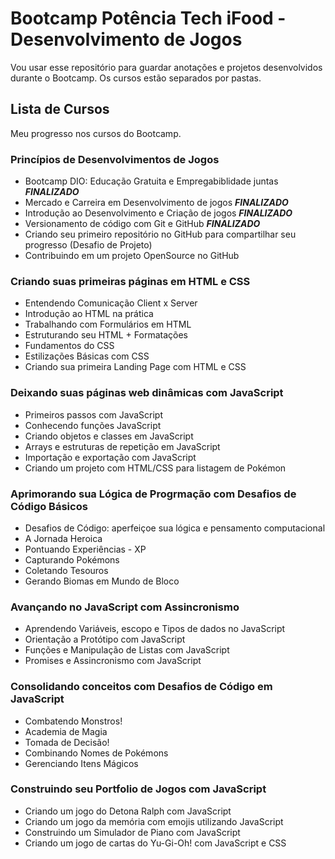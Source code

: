 # Bootcamp Potência Tech iFood - Desenvolvimento de Jogos

Vou usar esse repositório para guardar anotações e projetos desenvolvidos durante o Bootcamp. Os cursos estão separados por pastas.

## Lista de Cursos

Meu progresso nos cursos do Bootcamp.


### Princípios de Desenvolvimentos de Jogos

- Bootcamp DIO: Educação Gratuita e Empregabiblidade juntas **_FINALIZADO_**
- Mercado e Carreira em Desenvolvimento de jogos **_FINALIZADO_**
- Introdução ao Desenvolvimento e Criação de jogos **_FINALIZADO_**
- Versionamento de código com Git e GitHub **_FINALIZADO_**
- Criando seu primeiro repositório no GitHub para compartilhar seu progresso (Desafio de Projeto)
- Contribuindo em um projeto OpenSource no GitHub


### Criando suas primeiras páginas em HTML e CSS

- Entendendo Comunicação Client x Server
- Introdução ao HTML na prática
- Trabalhando com Formulários em HTML
- Estruturando seu HTML + Formatações
- Fundamentos do CSS
- Estilizações Básicas com CSS
- Criando sua primeira Landing Page com HTML e CSS


###  Deixando suas páginas web dinâmicas com JavaScript

- Primeiros passos com JavaScript
- Conhecendo funções JavaScript
- Criando objetos e classes em JavaScript
- Arrays e estruturas de repetição em JavaScript
- Importação e exportação com JavaScript
- Criando um projeto com HTML/CSS para listagem de Pokémon


###  Aprimorando sua Lógica de Progrmação com Desafios de Código Básicos

- Desafios de Código: aperfeiçoe sua lógica e pensamento computacional
- A Jornada Heroica
- Pontuando Experiências - XP
- Capturando Pokémons
- Coletando Tesouros
- Gerando Biomas em Mundo de Bloco


### Avançando no JavaScript com Assincronismo

- Aprendendo Variáveis, escopo e Tipos de dados no JavaScript
- Orientação a Protótipo com JavaScript
- Funções e Manipulação de Listas com JavaScript
- Promises e Assincronismo com JavaScript


### Consolidando conceitos com Desafios de Código em JavaScript

- Combatendo Monstros!
- Academia de Magia
- Tomada de Decisão!
- Combinando Nomes de Pokémons
- Gerenciando Itens Mágicos


### Construindo seu Portfolio de Jogos com JavaScript

- Criando um jogo do Detona Ralph com JavaScript
- Criando um jogo da memória com emojis utilizando JavaScript
- Construindo um Simulador de Piano com JavaScript
- Criando um jogo de cartas do Yu-Gi-Oh! com JavaScript e CSS
